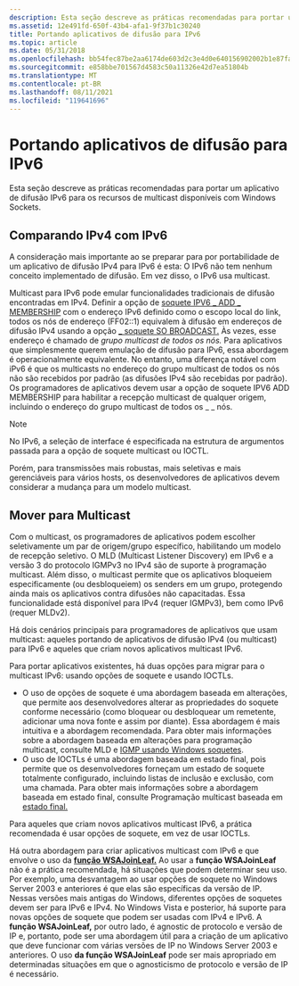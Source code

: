 ```yaml
---
description: Esta seção descreve as práticas recomendadas para portar um aplicativo de difusão IPv6 para os recursos de multicast disponíveis com Windows Sockets.
ms.assetid: 12e491fd-650f-43b4-afa1-9f37b1c30240
title: Portando aplicativos de difusão para IPv6
ms.topic: article
ms.date: 05/31/2018
ms.openlocfilehash: bb54fec87be2aa6174de603d2c3e4d0e640156902002b1e87fab149a70e3d1ee
ms.sourcegitcommit: e858bbe701567d4583c50a11326e42d7ea51804b
ms.translationtype: MT
ms.contentlocale: pt-BR
ms.lasthandoff: 08/11/2021
ms.locfileid: "119641696"
---
```

# <a name="porting-broadcast-applications-to-ipv6"></a>Portando aplicativos de difusão para IPv6

Esta seção descreve as práticas recomendadas para portar um aplicativo de difusão IPv6 para os recursos de multicast disponíveis com Windows Sockets.

## <a name="comparing-ipv4-to-ipv6"></a>Comparando IPv4 com IPv6

A consideração mais importante ao se preparar para por portabilidade de um aplicativo de difusão IPv4 para IPv6 é esta: O IPv6 não tem nenhum conceito implementado de difusão. Em vez disso, o IPv6 usa multicast.

Multicast para IPv6 pode emular funcionalidades tradicionais de difusão encontradas em IPv4. Definir a opção de [soquete IPV6 \_ ADD \_ MEMBERSHIP](ipproto-ipv6-socket-options.md) com o endereço IPv6 definido como o escopo local do link, todos os nós de endereço (FF02::1) equivalem à difusão em endereços de difusão IPv4 usando a opção [ \_ soquete SO BROADCAST.](socket-options.md) Às vezes, esse endereço é chamado de *grupo multicast de todos os nós.* Para aplicativos que simplesmente querem emulação de difusão para IPv6, essa abordagem é operacionalmente equivalente. No entanto, uma diferença notável com iPv6 é que os multicasts no endereço do grupo multicast de todos os nós não são recebidos por padrão (as difusões IPv4 são recebidas por padrão). Os programadores de aplicativos devem usar a opção de soquete IPV6 ADD MEMBERSHIP para habilitar a recepção multicast de qualquer origem, incluindo o endereço do grupo multicast de todos os \_ \_ nós.

> [!Note]  
> No IPv6, a seleção de interface é especificada na estrutura de argumentos passada para a opção de soquete multicast ou IOCTL.

 

Porém, para transmissões mais robustas, mais seletivas e mais gerenciáveis para vários hosts, os desenvolvedores de aplicativos devem considerar a mudança para um modelo multicast.

## <a name="moving-to-multicast"></a>Mover para Multicast

Com o multicast, os programadores de aplicativos podem escolher seletivamente um par de origem/grupo específico, habilitando um modelo de recepção seletivo. O MLD (Multicast Listener Discovery) em IPv6 e a versão 3 do protocolo IGMPv3 no IPv4 são de suporte à programação multicast. Além disso, o multicast permite que os aplicativos bloqueiem especificamente (ou desbloqueiem) os senders em um grupo, protegendo ainda mais os aplicativos contra difusões não capacitadas. Essa funcionalidade está disponível para IPv4 (requer IGMPv3), bem como IPv6 (requer MLDv2).

Há dois cenários principais para programadores de aplicativos que usam multicast: aqueles portando de aplicativos de difusão IPv4 (ou multicast) para IPv6 e aqueles que criam novos aplicativos multicast IPv6.

Para portar aplicativos existentes, há duas opções para migrar para o multicast IPv6: usando opções de soquete e usando IOCTLs.

-   O uso de opções de soquete é uma abordagem baseada em alterações, que permite aos desenvolvedores alterar as propriedades do soquete conforme necessário (como bloquear ou desbloquear um remetente, adicionar uma nova fonte e assim por diante). Essa abordagem é mais intuitiva e a abordagem recomendada. Para obter mais informações sobre a abordagem baseada em alterações para programação multicast, consulte MLD e [IGMP usando Windows soquetes](igmp-and-windows-sockets.md).
-   O uso de IOCTLs é uma abordagem baseada em estado final, pois permite que os desenvolvedores forneçam um estado de soquete totalmente configurado, incluindo listas de inclusão e exclusão, com uma chamada. Para obter mais informações sobre a abordagem baseada em estado final, consulte Programação multicast baseada em [estado final.](final-state-based-multicast-programming.md)

Para aqueles que criam novos aplicativos multicast IPv6, a prática recomendada é usar opções de soquete, em vez de usar IOCTLs.

Há outra abordagem para criar aplicativos multicast com IPv6 e que envolve o uso da [**função WSAJoinLeaf.**](/windows/desktop/api/Winsock2/nf-winsock2-wsajoinleaf) Ao usar a **função WSAJoinLeaf** não é a prática recomendada, há situações que podem determinar seu uso. Por exemplo, uma desvantagem ao usar opções de soquete no Windows Server 2003 e anteriores é que elas são específicas da versão de IP. Nessas versões mais antigas do Windows, diferentes opções de soquetes devem ser para IPv6 e IPv4. No Windows Vista e posterior, há suporte para novas opções de soquete que podem ser usadas com IPv4 e IPv6. A **função WSAJoinLeaf,** por outro lado, é agnostic de protocolo e versão de IP e, portanto, pode ser uma abordagem útil para a criação de um aplicativo que deve funcionar com várias versões de IP no Windows Server 2003 e anteriores. O uso **da função WSAJoinLeaf** pode ser mais apropriado em determinadas situações em que o agnosticismo de protocolo e versão de IP é necessário.

 

 



